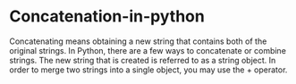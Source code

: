 # Concatenation-in-python
Concatenating means obtaining a new string that contains both of the original strings. In Python, there are a few ways to concatenate or combine strings. The new string that is created is referred to as a string object. In order to merge two strings into a single object, you may use the + operator.
